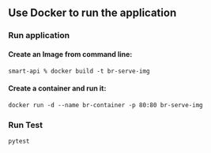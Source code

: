 ## Use Docker to run the application

### Run application
#### Create an Image from command line:
`smart-api % docker build -t br-serve-img`

#### Create a container and run it:
`docker run -d --name br-container -p 80:80 br-serve-img`

### Run Test
`pytest`
